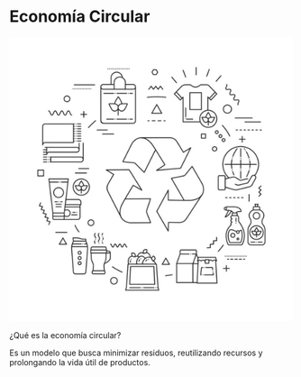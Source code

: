 # Economía Circular

![Circular](img/ecoCir.jpg)

¿Qué es la economía circular?

Es un modelo que busca minimizar residuos, reutilizando recursos y prolongando la vida útil de productos.
